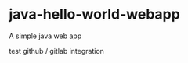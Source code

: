 java-hello-world-webapp
=======================

A simple java web app

test github / gitlab integration 
